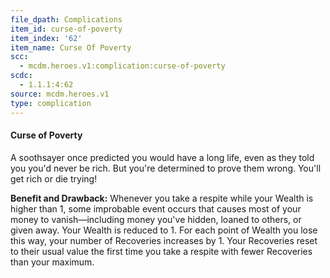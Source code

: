 ```yaml
---
file_dpath: Complications
item_id: curse-of-poverty
item_index: '62'
item_name: Curse Of Poverty
scc:
  - mcdm.heroes.v1:complication:curse-of-poverty
scdc:
  - 1.1.1:4:62
source: mcdm.heroes.v1
type: complication
---
```


#### Curse of Poverty

A soothsayer once predicted you would have a long life, even as they told you you'd never be rich. But you're determined to prove them wrong. You'll get rich or die trying!

**Benefit and Drawback:** Whenever you take a respite while your Wealth is higher than 1, some improbable event occurs that causes most of your money to vanish—including money you've hidden, loaned to others, or given away. Your Wealth is reduced to 1. For each point of Wealth you lose this way, your number of Recoveries increases by 1. Your Recoveries reset to their usual value the first time you take a respite with fewer Recoveries than your maximum.

